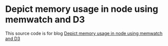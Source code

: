# Depict memory usage in node using memwatch and D3
This source code is for blog <a href="http://www.sulhome.com/blog/14/depict-memory-usage-in-node-using-memwatch-and-d3" target="_blank">Depict memory usage in node using memwatch and D3</a>
